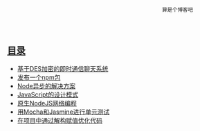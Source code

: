 ﻿~~~~~~~~~~~~~~~~~~~~~~~~~~~~~~~~~~~~~~~~~~~~~~~~~~~~~~~~~~~~~~~~~~~~~~~~~~~~~~~~~~~~~~~~~~~~~~~~~~~~~~~~~~~~~~~~~~~~~~~~~~~~~~~~~~~



                                                  
                                                  算是个博客吧




~~~~~~~~~~~~~~~~~~~~~~~~~~~~~~~~~~~~~~~~~~~~~~~~~~~~~~~~~~~~~~~~~~~~~~~~~~~~~~~~~~~~~~~~~~~~~~~~~~~~~~~~~~~~~~~~~~~~~~~~~~~~~~~~~~~

## [目录](https://github.com/itagn/blog)
- [基于DES加密的即时通信聊天系统](https://github.com/itagn/blog/blob/master/Java/InstantMessageSystem.md)
- [发布一个npm包](https://github.com/itagn/blog/blob/master/NodeJS/NpmPublish.md)
- [Node异步的解决方案](https://github.com/itagn/blog/blob/master/NodeJS/NodeAsync.md)
- [JavaScript的设计模式](https://github.com/itagn/blog/blob/master/JavaScript/JavaScriptDesignPattern.md)
- [原生NodeJS网络编程](https://github.com/itagn/blog/blob/master/NodeJS/NodeWeb.md)
- [用Mocha和Jasmine进行单元测试](https://github.com/itagn/blog/blob/master/Test/UnitTest.md)
- [在项目中通过解构赋值优化代码](https://github.com/itagn/blog/blob/master/JavaScript/ES6Destructuring.md)